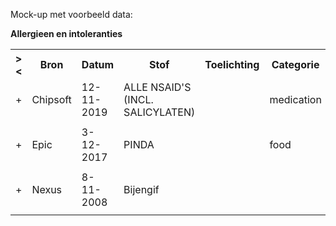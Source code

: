 Mock-up met voorbeeld data:<p/>
<b>Allergieen en intoleranties</b>
<table class="grid">
<tbody>
<tr><th>&gt;&lt;</th>
<th>
Bron
</th>
<th>
Datum
</th>
<th>
Stof
</th>
<th>
Toelichting
</th>
<th>
Categorie
</th>
<th>
CategorieCS
</th>
<th>
Ernst(1)
</th>
<th>
Ernst(1)CS
</th>
<th>
Ernst(2)
</th>
<th>
Reacties
</th>
<th>
Status
</th>
<th>
StatusCS
</th>
<th>
(VStatus)
</th>
</tr>
<tr><td>+</td>
<td>
Chipsoft
</td>
<td>
12-11-2019
</td>
<td>
ALLE NSAID'S (INCL. SALICYLATEN)
</td>
<td>

</td>
<td>
medication
</td>
<td>
Medicijn
</td>
<td>
low
</td>
<td>
Licht
</td>
<td>

</td>
<td>
Huiduitslag
</td>
<td>
active
</td>
<td>
Actief
</td>
<td>
unconfirmed
</td>
</tr><tr><td></td><td colspan=13>
</td></tr>
<tr><td>+</td>
<td>
Epic
</td>
<td>
3-12-2017
</td>
<td>
PINDA
</td>
<td>

</td>
<td>
food
</td>
<td>

</td>
<td>

</td>
<td>

</td>
<td>
moderate
</td>
<td>
Erythrodermie
</td>
<td>
active
</td>
<td>

</td>
<td>
confirmed
</td>
</tr><tr><td></td><td colspan=13>
</td></tr>
<tr><td>+</td>
<td>
Nexus
</td>
<td>
8-11-2008
</td>
<td>
Bijengif
</td>
<td>

</td>
<td>

</td>
<td>

</td>
<td>
high
</td>
<td>

</td>
<td>
severe
</td>
<td>

</td>
<td>
active
</td>
<td>

</td>
<td>
confirmed
</td>
</tr><tr><td></td><td colspan=13>
</td></tr>
</tbody>
</table>